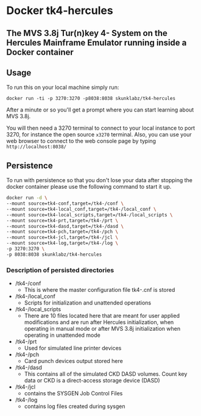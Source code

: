 # Docker tk4-hercules

## The MVS 3.8j Tur(n)key 4- System on the Hercules Mainframe Emulator running inside a Docker container

## Usage

To run this on your local machine simply run:

`docker run -ti -p 3270:3270 -p8038:8038 skunklabz/tk4-hercules`

After a minute or so you'll get a prompt where you can start learning about MVS 3.8j. 

You will then need a 3270 terminal to connect to your local instance to port 3270, for instance the open source `x3270` terminal. Also, you can use your web browser to connect to the web console page by typing `http://localhost:8038/`

## Persistence

To run with persistence so that you don't lose your data after stopping the docker container please use the following command to start it up.

```bash
docker run -d \
--mount source=tk4-conf,target=/tk4-/conf \
--mount source=tk4-local_conf,target=/tk4-/local_conf \
--mount source=tk4-local_scripts,target=/tk4-/local_scripts \
--mount source=tk4-prt,target=/tk4-/prt \
--mount source=tk4-dasd,target=/tk4-/dasd \
--mount source=tk4-pch,target=/tk4-/pch \
--mount source=tk4-jcl,target=/tk4-/jcl \
--mount source=tk4-log,target=/tk4-/log \
-p 3270:3270 \
-p 8038:8038 skunklabz/tk4-hercules
```

### Description of persisted directories

- /tk4-/conf
  - This is where the master configuration file tk4-.cnf is stored
- /tk4-/local_conf
  - Scripts for initialization and unattended operations
- /tk4-/local_scripts
  - There are 10 files located here that are meant for user applied modifications and are run after Hercules initialization, when operating in manual mode or after MVS 3.8j initialization when operating in unattended mode
- /tk4-/prt
  - Used for simulated line printer devices
- /tk4-/pch
  - Card punch devices output stored here
- /tk4-/dasd
  - This contains all of the simulated CKD DASD volumes. Count key data or CKD is a direct-access storage device (DASD)
- /tk4-/jcl
  - contains the SYSGEN Job Control Files
- /tk4-/log
  - contains log files created during sysgen
